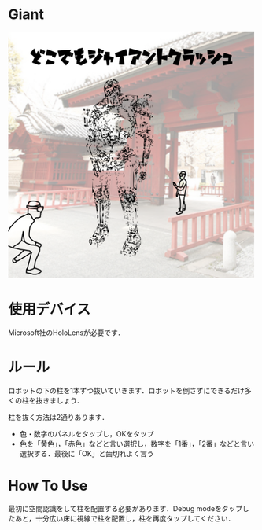 # Giant
<img src="Images/Giant_concept.png" width="500px">

# 使用デバイス
Microsoft社のHoloLensが必要です．

# ルール
ロボットの下の柱を1本ずつ抜いていきます．ロボットを倒さずにできるだけ多くの柱を抜きましょう．  

柱を抜く方法は2通りあります．  
* 色・数字のパネルをタップし，OKをタップ
* 色を「黄色」，「赤色」などと言い選択し，数字を「1番」，「2番」などと言い選択する．最後に「OK」と歯切れよく言う

# How To Use
最初に空間認識をして柱を配置する必要があります．Debug modeをタップしたあと，十分広い床に視線で柱を配置し，柱を再度タップしてください．
